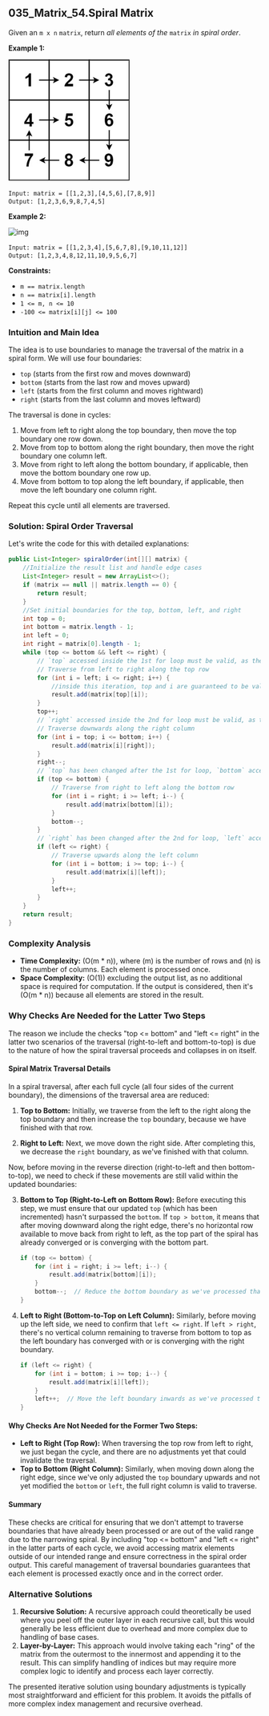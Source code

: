 ## 035_Matrix_54.Spiral Matrix

Given an `m x n` `matrix`, return *all elements of the* `matrix` *in spiral order*. 

**Example 1:**

![img](https://raw.githubusercontent.com/JedLee6/PublicPicBed/main/uPic/spiral1.jpg)

```
Input: matrix = [[1,2,3],[4,5,6],[7,8,9]]
Output: [1,2,3,6,9,8,7,4,5]
```

**Example 2:**

![img](https://assets.leetcode.com/uploads/2020/11/13/spiral.jpg)

```
Input: matrix = [[1,2,3,4],[5,6,7,8],[9,10,11,12]]
Output: [1,2,3,4,8,12,11,10,9,5,6,7]
```

**Constraints:**

- `m == matrix.length`
- `n == matrix[i].length`
- `1 <= m, n <= 10`
- `-100 <= matrix[i][j] <= 100`



### Intuition and Main Idea

The idea is to use boundaries to manage the traversal of the matrix in a spiral form. We will use four boundaries:
- `top` (starts from the first row and moves downward)
- `bottom` (starts from the last row and moves upward)
- `left` (starts from the first column and moves rightward)
- `right` (starts from the last column and moves leftward)

The traversal is done in cycles:
1. Move from left to right along the top boundary, then move the top boundary one row down.
2. Move from top to bottom along the right boundary, then move the right boundary one column left.
3. Move from right to left along the bottom boundary, if applicable, then move the bottom boundary one row up.
4. Move from bottom to top along the left boundary, if applicable, then move the left boundary one column right.

Repeat this cycle until all elements are traversed.

### Solution: Spiral Order Traversal

Let's write the code for this with detailed explanations:

```java
public List<Integer> spiralOrder(int[][] matrix) {
    //Initialize the result list and handle edge cases
    List<Integer> result = new ArrayList<>();
    if (matrix == null || matrix.length == 0) {
        return result;
    }
    //Set initial boundaries for the top, bottom, left, and right
    int top = 0;
    int bottom = matrix.length - 1;
    int left = 0;
    int right = matrix[0].length - 1;
    while (top <= bottom && left <= right) {
        // `top` accessed inside the 1st for loop must be valid, as the while condition has already checked if `top <= bottom`, so there's no further check
        // Traverse from left to right along the top row
        for (int i = left; i <= right; i++) {
            //inside this iteration, top and i are guaranteed to be valid
            result.add(matrix[top][i]);
        }
        top++;
        // `right` accessed inside the 2nd for loop must be valid, as the while condition has already checked if `left <= right`, so there's no further check
        // Traverse downwards along the right column
        for (int i = top; i <= bottom; i++) {
            result.add(matrix[i][right]);
        }
        right--;
        // `top` has been changed after the 1st for loop, `bottom` accessed inside the 3rd for loop could be invalid, so need to check it
        if (top <= bottom) {
            // Traverse from right to left along the bottom row
            for (int i = right; i >= left; i--) {
                result.add(matrix[bottom][i]);
            }
            bottom--;
        }
        // `right` has been changed after the 2nd for loop, `left` accessed inside the 4th for loop could be invalid, so need to check it
        if (left <= right) {
            // Traverse upwards along the left column
            for (int i = bottom; i >= top; i--) {
                result.add(matrix[i][left]);
            }
            left++;
        }
    }
    return result;
}
```

### Complexity Analysis

- **Time Complexity:** \(O(m * n)\), where \(m\) is the number of rows and \(n\) is the number of columns. Each element is processed once.
- **Space Complexity:** \(O(1)\) excluding the output list, as no additional space is required for computation. If the output is considered, then it's \(O(m * n)\) because all elements are stored in the result.



### Why Checks Are Needed for the Latter Two Steps

The reason we include the checks "top <= bottom" and "left <= right" in the latter two scenarios of the traversal (right-to-left and bottom-to-top) is due to the nature of how the spiral traversal proceeds and collapses in on itself.

#### Spiral Matrix Traversal Details

In a spiral traversal, after each full cycle (all four sides of the current boundary), the dimensions of the traversal area are reduced:

1. **Top to Bottom:** Initially, we traverse from the left to the right along the top boundary and then increase the `top` boundary, because we have finished with that row.

2. **Right to Left:** Next, we move down the right side. After completing this, we decrease the `right` boundary, as we've finished with that column.

Now, before moving in the reverse direction (right-to-left and then bottom-to-top), we need to check if these movements are still valid within the updated boundaries:

3. **Bottom to Top (Right-to-Left on Bottom Row):** Before executing this step, we must ensure that our updated `top` (which has been incremented) hasn't surpassed the `bottom`. If `top > bottom`, it means that after moving downward along the right edge, there's no horizontal row available to move back from right to left, as the top part of the spiral has already converged or is converging with the bottom part.

   ```java
   if (top <= bottom) {
       for (int i = right; i >= left; i--) {
           result.add(matrix[bottom][i]);
       }
       bottom--;  // Reduce the bottom boundary as we've processed that row
   }
   ```

4. **Left to Right (Bottom-to-Top on Left Column):** Similarly, before moving up the left side, we need to confirm that `left <= right`. If `left > right`, there's no vertical column remaining to traverse from bottom to top as the left boundary has converged with or is converging with the right boundary.

   ```java
   if (left <= right) {
       for (int i = bottom; i >= top; i--) {
           result.add(matrix[i][left]);
       }
       left++;  // Move the left boundary inwards as we've processed that column
   }
   ```

#### Why Checks Are Not Needed for the Former Two Steps:

- **Left to Right (Top Row):** When traversing the top row from left to right, we just began the cycle, and there are no adjustments yet that could invalidate the traversal.
- **Top to Bottom (Right Column):** Similarly, when moving down along the right edge, since we've only adjusted the `top` boundary upwards and not yet modified the `bottom` or `left`, the full right column is valid to traverse.

#### Summary

These checks are critical for ensuring that we don't attempt to traverse boundaries that have already been processed or are out of the valid range due to the narrowing spiral. By including "top <= bottom" and "left <= right" in the latter parts of each cycle, we avoid accessing matrix elements outside of our intended range and ensure correctness in the spiral order output. This careful management of traversal boundaries guarantees that each element is processed exactly once and in the correct order.

### Alternative Solutions

1. **Recursive Solution:** A recursive approach could theoretically be used where you peel off the outer layer in each recursive call, but this would generally be less efficient due to overhead and more complex due to handling of base cases.
2. **Layer-by-Layer:** This approach would involve taking each "ring" of the matrix from the outermost to the innermost and appending it to the result. This can simplify handling of indices but may require more complex logic to identify and process each layer correctly.

The presented iterative solution using boundary adjustments is typically most straightforward and efficient for this problem. It avoids the pitfalls of more complex index management and recursive overhead.
